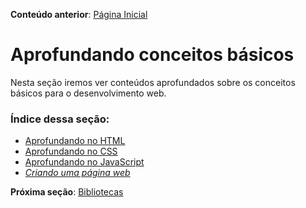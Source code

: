 **Conteúdo anterior**: [Página Inicial](../../README.md)

# Aprofundando conceitos básicos
Nesta seção iremos ver conteúdos aprofundados sobre os conceitos básicos para o desenvolvimento web.

### Índice dessa seção:
+ [Aprofundando no HTML](./Aprofundando_no_html.md)
+ [Aprofundando no CSS]()
+ [Aprofundando no JavaScript]()
+ [*Criando uma página web*]()

**Próxima seção**: [Bibliotecas]()
